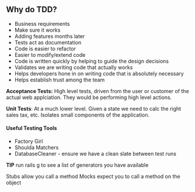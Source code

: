 ## Why do TDD?

*  Business requirements  
*  Make sure it works  
*  Adding features months later  
*  Tests act as documentation  
*  Code is easier to refactor
*  Easier to modify/extend code
*  Code is written quickly by helping to guide the design decisions
*  Validates we are writing code that actually works
*  Helps developers hone in on writing code that is absolutely necessary
*  Helps establish trust among the team


**Acceptance Tests:** High level tests, driven from the user or customer of the
actual web applciation.  They would be performing high level actions.

**Unit Tests**: At a much lower level.  Given a state we need to calc the right
sales tax, etc.  Isolates small components of the application.

#### Useful Testing Tools
*  Factory Girl
*  Shoulda Matchers
*  DatabaseCleaner - ensure we have a clean slate between test runs

**TIP** run rails g to see a list of generators you have available

Stubs allow you call a method
Mocks expect you to call a method on the object


